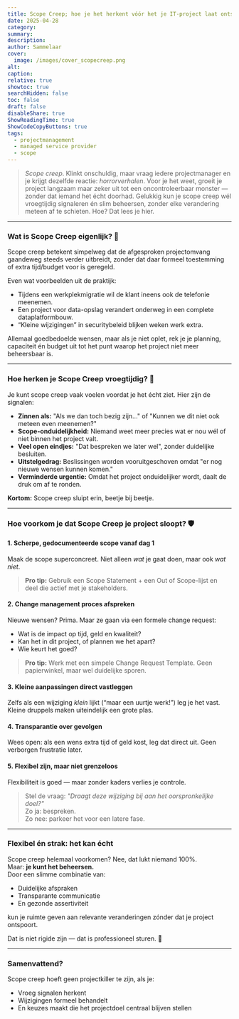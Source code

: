 ```yaml
---
title: Scope Creep; hoe je het herkent vóór het je IT-project laat ontsporen 🚀
date: 2025-04-28
category:
summary:
description: 
author: Sammelaar
cover:
  image: /images/cover_scopecreep.png
alt:
caption:
relative: true
showtoc: true
searchHidden: false
toc: false
draft: false
disableShare: true
ShowReadingTime: true
ShowCodeCopyButtons: true
tags:
  - projectmanagement
  - managed service provider
  - scope
---
```

> *Scope creep*. Klinkt onschuldig, maar vraag iedere projectmanager en je krijgt dezelfde reactie: _horrorverhalen_.
> Voor je het weet, groeit je project langzaam maar zeker uit tot een oncontroleerbaar monster — zonder dat iemand het écht doorhad.
> Gelukkig kun je scope creep wél vroegtijdig signaleren én slim beheersen, zonder elke verandering meteen af te schieten. Hoe? Dat lees je hier.

---

### Wat is Scope Creep eigenlijk? 🤔

Scope creep betekent simpelweg dat de afgesproken projectomvang gaandeweg steeds verder uitbreidt, zonder dat daar formeel toestemming of extra tijd/budget voor is geregeld.

Even wat voorbeelden uit de praktijk:
- Tijdens een werkplekmigratie wil de klant ineens ook de telefonie meenemen.
- Een project voor data-opslag verandert onderweg in een complete dataplatformbouw. 
- “Kleine wijzigingen” in securitybeleid blijken weken werk extra. 

Allemaal goedbedoelde wensen, maar als je niet oplet, rek je je planning, capaciteit én budget uit tot het punt waarop het project niet meer beheersbaar is.

---
### Hoe herken je Scope Creep vroegtijdig? 👀
Je kunt scope creep vaak voelen voordat je het écht ziet. Hier zijn de signalen:
- **Zinnen als:** "Als we dan toch bezig zijn..." of "Kunnen we dit niet ook meteen even meenemen?"
- **Scope-onduidelijkheid:** Niemand weet meer precies wat er nou wél of niet binnen het project valt.
- **Veel open eindjes:** "Dat bespreken we later wel", zonder duidelijke besluiten.
- **Uitstelgedrag:** Beslissingen worden vooruitgeschoven omdat "er nog nieuwe wensen kunnen komen."
- **Verminderde urgentie:** Omdat het project onduidelijker wordt, daalt de druk om af te ronden.

**Kortom:** Scope creep sluipt erin, beetje bij beetje.

---
### Hoe voorkom je dat Scope Creep je project sloopt? 🛡️
#### 1. Scherpe, gedocumenteerde scope vanaf dag 1
Maak de scope superconcreet. Niet alleen _wat_ je gaat doen, maar ook _wat niet_.

> **Pro tip:** Gebruik een Scope Statement + een Out of Scope-lijst en deel die actief met je stakeholders.

#### 2. Change management proces afspreken
Nieuwe wensen? Prima. Maar ze gaan via een formele change request:
- Wat is de impact op tijd, geld en kwaliteit?
- Kan het in dit project, of plannen we het apart?
- Wie keurt het goed?

> **Pro tip:** Werk met een simpele Change Request Template. Geen papierwinkel, maar wel duidelijke sporen.

#### 3. Kleine aanpassingen direct vastleggen
Zelfs als een wijziging _klein_ lijkt (“maar een uurtje werk!”) leg je het vast.  
Kleine druppels maken uiteindelijk een grote plas.

#### 4. Transparantie over gevolgen
Wees open: als een wens extra tijd of geld kost, leg dat direct uit. Geen verborgen frustratie later.

#### 5. Flexibel zijn, maar niet grenzeloos
Flexibiliteit is goed — maar zonder kaders verlies je controle.

> Stel de vraag: _"Draagt deze wijziging bij aan het oorspronkelijke doel?"_  
> Zo ja: bespreken.  
> Zo nee: parkeer het voor een latere fase.

---

### Flexibel én strak: het kan écht
Scope creep helemaal voorkomen? Nee, dat lukt niemand 100%.  
Maar: **je kunt het beheersen.**  
Door een slimme combinatie van:
- Duidelijke afspraken
- Transparante communicatie
- En gezonde assertiviteit

kun je ruimte geven aan relevante veranderingen zónder dat je project ontspoort.

Dat is niet rigide zijn — dat is professioneel sturen. 💪

---
### Samenvattend?
Scope creep hoeft geen projectkiller te zijn, als je:
- Vroeg signalen herkent
- Wijzigingen formeel behandelt
- En keuzes maakt die het projectdoel centraal blijven stellen